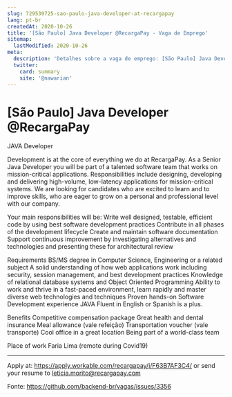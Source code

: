 ```yaml
---
slug: 729530725-sao-paulo-java-developer-at-recargapay
lang: pt-br
createdAt: 2020-10-26
title: '[São Paulo] Java Developer @RecargaPay - Vaga de Emprego'
sitemap:
  lastModified: 2020-10-26
meta:
  description: 'Detalhes sobre a vaga de emprego: [São Paulo] Java Developer @RecargaPay'
  twitter:
    card: summary
    site: '@nawarian'
---
```


# [São Paulo] Java Developer @RecargaPay

JAVA Developer

Development is at the core of everything we do at RecargaPay. As a Senior Java Developer you will be part of a talented software team that works on mission-critical applications. Responsibilities include designing, developing and delivering high-volume, low-latency applications for mission-critical systems. We are looking for candidates who are excited to learn and to improve skills, who are eager to grow on a personal and professional level with our company.

Your main responsibilities will be:
Write well designed, testable, efficient code by using best software development practices
Contribute in all phases of the development lifecycle
Create and maintain software documentation
Support continuous improvement by investigating alternatives and technologies and presenting these for architectural review

Requirements
BS/MS degree in Computer Science, Engineering or a related subject
A solid understanding of how web applications work including security, session management, and best development practices
Knowledge of relational database systems and Object Oriented Programming
Ability to work and thrive in a fast-paced environment, learn rapidly and master diverse web technologies and techniques
Proven hands-on Software Development experience JAVA
Fluent in English or Spanish is a plus.

Benefits
Competitive compensation package
Great health and dental insurance
Meal allowance (vale refeição)
Transportation voucher (vale transporte)
Cool office in a great location
Being part of a world-class team

Place of work
Faria Lima (remote during Covid19)

----------------------------------

Apply at: https://apply.workable.com/recargapay/j/F63B7AF3C4/
or send your resume to leticia.morito@recargapay.com

Fonte: https://github.com/backend-br/vagas/issues/3356